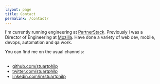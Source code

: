 ```yaml
---
layout: page
title: Contact
permalink: /contact/
---
```




I'm currently running engineering at [PartnerStack](https://www.partnerstack.com). Previously I was a Director of Engineering at [Mozilla](https://www.mozilla.org). Have done a variety of web dev, mobile, devops, automation and qa work.

You can find me on the usual channels: <br/><br/>
<ul>
<li><a href="https://github.com/stuartphilp">github.com/stuartphilp</a></li>
<li><a href="https://twitter.com/stuartphilp">twitter.com/stuartphilp</a></li>
<li><a href="https://linkedin.com/in/stuartphilp">linkedin.com/in/stuartphilp</a></li>
</ul>
